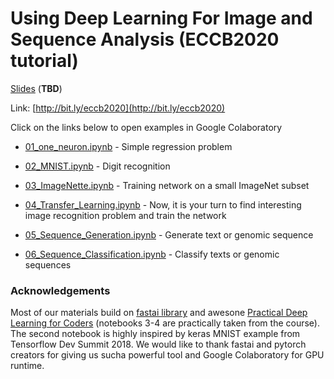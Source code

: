 #  Using Deep Learning For Image and Sequence Analysis (ECCB2020 tutorial)

[Slides]() (**TBD**)

Link: [http://bit.ly/eccb2020](http://bit.ly/eccb2020)

Click on the links below to open examples in Google Colaboratory

* [01_one_neuron.ipynb](https://colab.research.google.com/github/ML-Bioinfo-CEITEC/ECCB2020/blob/master/notebooks/01_one_neuron.ipynb) - Simple regression problem

* [02_MNIST.ipynb](https://colab.research.google.com/github/ML-Bioinfo-CEITEC/ECCB2020/blob/master/notebooks/02_MNIST.ipynb) - Digit recognition

* [03_ImageNette.ipynb](https://colab.research.google.com/github/ML-Bioinfo-CEITEC/ECCB2020/blob/master/notebooks/03_ImageNette.ipynb) - Training network on a small ImageNet subset

* [04_Transfer_Learning.ipynb](https://colab.research.google.com/github/ML-Bioinfo-CEITEC/ECCB2020/blob/master/notebooks/04_Transfer_Learning.ipynb) - Now, it is your turn to find interesting image recognition problem and train the network

* [05_Sequence_Generation.ipynb](https://colab.research.google.com/github/ML-Bioinfo-CEITEC/ECCB2020/blob/master/notebooks/05_Sequence_Generation.ipynb) - Generate text or genomic sequence

* [06_Sequence_Classification.ipynb](https://colab.research.google.com/github/ML-Bioinfo-CEITEC/ECCB2020/blob/master/notebooks/06_Sequence_Classification.ipynb) - Classify texts or genomic sequences

### Acknowledgements

Most of our materials build on [fastai library](https://docs.fast.ai/) and awesone [Practical Deep Learning for Coders](https://course.fast.ai/) (notebooks 3-4 are practically taken from the course). The second notebook is highly inspired by keras MNIST example from Tensorflow Dev Summit 2018. We would like to thank fastai and pytorch creators for giving us sucha powerful tool and Google Colaboratory for GPU runtime.
